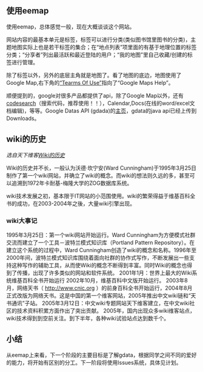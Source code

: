 ## 使用eemap ##

使用eemap，总体感觉一般，现在大概谈谈这个网站。

网站内容的最基本单元是标签，标签可以进行分类(类似图书馆里图书的分类)，主题地图实际上也是若干标签的集合；在“地点列表”项里面的有基于地理位置的标签分类；“分享者”列出最活跃和最近登陆的用户；“我的地图”里自己收藏/创建的标签进行管理。

除了标签以外，另外的底层主角就是地图了。看了地图的底边，地图使用了Google Map,右下角的[“Tearms Of Use”](http://www.google.com/intl/en_ALL/help/terms_maps.html)指向了“Google Maps Help”。

顺便提到的，google对很多产品都提供了api，除了Google Map以外，还有[codesearch](http://www.google.com/codesearch)（搜索代码，推荐使用！！），Calendar,Docs(在线的word/excel文档编辑)，等等。Google Datas API (gdada)的[主页](http://code.google.com/apis/gdata/)，gdata的java api已经上传到Downloads。


## wiki的历史 ##
_选自天下维客[Wiki的历史](http://www.allwiki.com/wiki/Wiki%E7%9A%84%E5%8E%86%E5%8F%B2)_


Wiki的历史并不长，一般认为沃德·坎宁安(Ward Cunningham)于1995年3月25日制作了第一个wiki网站，并确立了wiki的概念。而wiki的想法则久远的多，甚至可以追溯到1972年卡耐基-梅隆大学的ZOG数据库系统。

wiki技术发展之初，基本限于IT网站的小范围使用。wiki的繁荣得益于维基百科全书的成功，在2003-2004年之後，大量wiki引擎出现。

### wiki大事记 ###
1995年3月25日：第一个wiki网站开始运行。Ward Cunningham为方便模式社群交流而建立了一个工具－波特兰模式知识库（Portland Pattern Repository）。在建立这个系统的过程中，Ward Cunningham创造了wiki的概念和名称。1996年至2000年间，波特兰模式知识库围绕着面向社群的协作式写作，不断发展出一些支持这种写作的辅助工具，从而使Wiki的概念不断得到丰富。同时Wiki的概念也得到了传播，出现了许多类似的网站和软件系统。
2001年1月：世界上最大的Wiki系统维基百科全书开始运行
2002年10月，维基百科中文版开始运行。
2003年8月，网络天书（ http://www.cnic.org ）的前身百科全书开始运行，2004年8月正式改版为网络天书。这是中国的第一个维客网站，2005年推出中文wiki链和“天书通讯”子站。
2005年3月12日：中文wiki专题网站天下维客建立，在中文wiki社区的技术资料积累方面作出了突出贡献。
2005年，国内出现众多wiki维客站点，wiki技术得到到空前关注。到下半年，各种wiki试验站点达到数千个。



## 小结 ##
从eemap上来看，下一个阶段的主要目标是了解gdata，根据同学之间不同的爱好的能力，将开始有区别的分工。下一阶段将使用Issues系统，具体见计划。